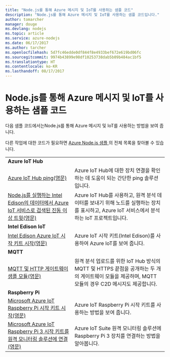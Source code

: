 ```yaml
---
title: "Node.js를 통해 Azure 메시지 및 IoT를 사용하는 샘플 코드"
description: "Node.js를 통해 Azure 메시지 및 IoT를 사용하는 샘플 코드입니다."
author: tomarcher
manager: douge
ms.devlang: nodejs
ms.topic: article
ms.service: azure-nodejs
ms.date: 06/17/2017
ms.author: tarcher
ms.openlocfilehash: 5d7fc46edde0df844f8e4933bef672e619bd06fc
ms.sourcegitcommit: 9974b43899e98df10253738dab5b09b484ac1bf5
ms.translationtype: HT
ms.contentlocale: ko-KR
ms.lasthandoff: 08/17/2017
---
```

# <a name="sample-code-for-using-azure-messaging-and-iot-with-nodejs"></a>Node.js를 통해 Azure 메시지 및 IoT를 사용하는 샘플 코드

다음 샘플 코드에서는Node.js를 통해 Azure 메시지 및 IoT를 사용하는 방법을 보여 줍니다.

다른 작업에 대한 코드가 필요하면 [Azure Node.js 샘플 ](https://azure.microsoft.com/resources/samples/?term=nodejs)의 전체 목록을 찾아볼 수 있습니다.

| | |
|---|---|
| **Azure IoT Hub** ||
| [Azure IoT Hub ping(영문)](https://github.com/Azure-Samples/iot-hub-node-ping) | Azure IoT Hub에 대한 장치 연결을 확인하는 데 도움이 되는 간단한 ping 솔루션입니다. |
| [Node.js를 실행하는 Intel Edison의 데이터에서 Azure IoT 서비스로 검색된 진동 이상 트윗(영문)](https://azure.microsoft.com/resources/samples/iot-hub-nodejs-intel-edison-vibration-anomaly-detection/) | Azure IoT Hub를 사용하고, 원격 분석 데이터를 보내기 위해 노드를 실행하는 장치를 표시하고, Azure IoT 서비스에서 분석하는 IoT 프로젝트입니다. |
| **Intel Edison IoT** ||
| [Intel Edison Azure IoT 시작 키트 시작(영문)](https://github.com/Azure-Samples/iot-hub-node-intel-edison-getstartedkit) | Azure IoT 시작 키트(Intel Edison)를 사용하여 Azure IoT를 보여 줍니다. |
| **MQTT** ||
| [MQTT 및 HTTP 게이트웨이 샘플 모듈(영문)](https://github.com/Azure-Samples/iot-gateway-mqtt-http) | 원격 분석 업로드를 위한 IoT Hub 방식의 MQTT 및 HTTPS 끝점을 공개하는 두 개의 게이트웨이 모듈을 제공하며, MQTT 모듈의 경우 C2D 메시지도 제공합니다. |
| **Raspberry Pi** ||
| [Microsoft Azure IoT Raspberry Pi 시작 키트 시작(영문)](https://github.com/Azure-Samples/iot-hub-node-raspberrypi-getting-started) | Azure IoT Raspberry Pi 시작 키트를 사용하는 방법을 보여 줍니다. |
| [Microsoft Azure IoT Raspberry Pi 3 시작 키트를 원격 모니터링 솔루션에 연결(영문)](https://azure.microsoft.com/resources/samples/iot-remote-monitoring-node-raspberrypi-getstartedkit/) | Azure IoT Suite 원격 모니터링 솔루션에 Raspberry Pi 3 장치를 연결하는 방법을 알아봅니다. |

